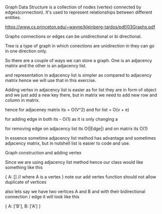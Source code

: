  Graph Data Structure is a collection of nodes (vertex) connected by edges(connection). It's used to represent relationships between different entities.
 
 https://www.cs.princeton.edu/~wayne/kleinberg-tardos/pdf/03Graphs.pdf

 Graphs connections or edges can be unidirectional or bi directional.

 Tree is a type of graph in which conections are unidirection in they can go in one direction only.

 So there are a couple of ways we can store a graph. One is an adjacency matrix and the other is an adjacency list.

 and representation in adjacency list is simpler as compared to adjacency matrix hence we will use that in this exercise.

 Adding vertex in adjacency list is easier as for list they are in form of object and we just add a new key there, but in matrix we need to add new row and column in matrix.

 hence for adjaceney matrix its = O(V^2) and for list = O(v + e)

 for adding edge in both its - 
 O(1) as it is only changing a

 for removing edge on adjacency list its O(|Edge|) and on matrix its O(1)

In essence sometime adjacency list method has advantage and sometimes adjacency matrix, but in nutshell list is easier to code and use.


Graph construction and adding vertex

Since we are using adjacency list method hence our class would like something like this 

{
    A: [] // where A is a vertex
}
note our add vertex function should not allow duplicate of vertices

also lets say we have two vertices A and B
and with their bidirectional connection / edge it will look like this

{
    A: ['B'],
    B: ['A']
}



